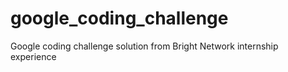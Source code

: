 # google_coding_challenge
Google coding challenge solution from Bright Network internship experience
